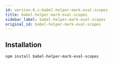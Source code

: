 ```yaml
---
id: version-6.x-babel-helper-mark-eval-scopes
title: babel-helper-mark-eval-scopes
sidebar_label: babel-helper-mark-eval-scopes
original_id: babel-helper-mark-eval-scopes
---
```


## Installation

```sh
npm install babel-helper-mark-eval-scopes
```

